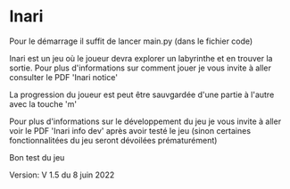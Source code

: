 # Inari

Pour le démarrage il suffit de lancer main.py (dans le fichier code)


Inari est un jeu où le joueur devra explorer un labyrinthe et en trouver la sortie.
Pour plus d'informations sur comment jouer je vous invite à aller consulter le PDF 'Inari notice'


La progression du joueur est peut être sauvgardée d'une partie à l'autre avec la touche 'm'


Pour plus d'informations sur le développement du jeu je vous invite à aller voir le PDF 'Inari info dev' après avoir testé le jeu (sinon certaines
fonctionnalitées du jeu seront dévoilées prématurément)

Bon test du jeu 



Version:
 V 1.5 du 8 juin 2022

